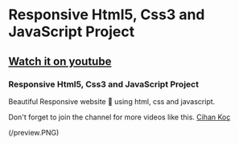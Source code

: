 # Responsive Html5, Css3 and JavaScript Project
## [Watch it on youtube](https://youtu.be/lkDHa1VJjho)
### Responsive Html5, Css3 and JavaScript Project
Beautiful Responsive website 📄 using html, css and javascript. 

Don't forget to join the channel for more videos like this. [Cihan Koç](https://www.youtube.com/cihankoc41/?sub_confirmation=1)

(/preview.PNG)
